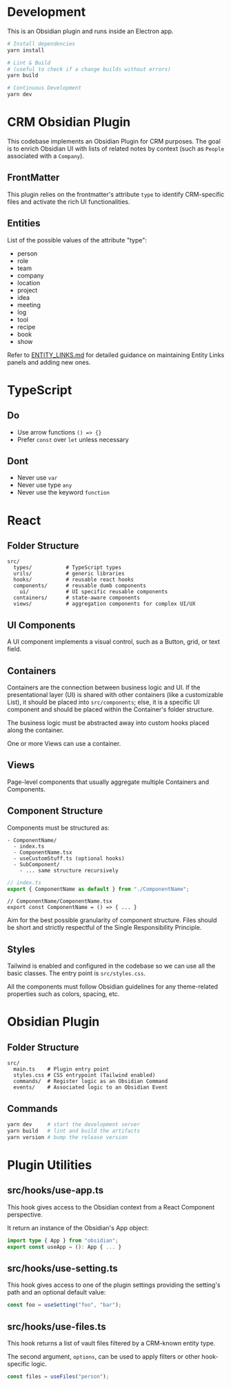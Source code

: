 # Development

This is an Obsidian plugin and runs inside an Electron app.

```bash
# Install dependencies
yarn install

# Lint & Build
# (useful to check if a change builds without errors)
yarn build

# Continuous Development
yarn dev
```

# CRM Obsidian Plugin

This codebase implements an Obsidian Plugin for CRM purposes.
The goal is to enrich Obsidian UI with lists of related notes by context (such as `People` associated with a `Company`).

## FrontMatter

This plugin relies on the frontmatter's attribute `type` to identify CRM-specific files and activate the rich UI functionalities.

## Entities

List of the possible values of the attribute "type":

- person
- role
- team
- company
- location
- project
- idea
- meeting
- log
- tool
- recipe
- book
- show

Refer to [ENTITY_LINKS.md](./docs/ENTITY_LINKS.md) for detailed guidance on maintaining Entity Links panels and adding new ones.

# TypeScript

## Do

- Use arrow functions `() => {}`
- Prefer `const` over `let` unless necessary

## Dont

- Never use `var`
- Never use type `any`
- Never use the keyword `function`

# React

## Folder Structure

```
src/
  types/           # TypeScript types
  urils/           # generic libraries
  hooks/           # reusable react hooks
  components/      # reusable dumb components
    ui/            # UI specific reusable components
  containers/      # state-aware components
  views/           # aggregation components for complex UI/UX
```

## UI Components

A UI component implements a visual control, such as a Button, grid, or text field.

## Containers

Containers are the connection between business logic and UI.
If the presentational layer (UI) is shared with other containers (like a customizable List), it should be placed into `src/components`; else, it is a specific UI component and should be placed within the Container's folder structure.

The business logic must be abstracted away into custom hooks placed along the container.

One or more Views can use a container.

## Views

Page-level components that usually aggregate multiple Containers and Components.

## Component Structure

Components must be structured as:

```
- ComponentName/
  - index.ts
  - ComponentName.tsx
  - useCustomStuff.ts (optional hooks)
  - SubComponent/
    - ... same structure recursively
```

```ts
// index.ts
export { ComponentName as default } from "./ComponentName";
```

```tsx
// ComponentName/ComponentName.tsx
export const ComponentName = () => { ... }
```

Aim for the best possible granularity of component structure.
Files should be short and strictly respectful of the Single Responsibility Principle.

## Styles

Tailwind is enabled and configured in the codebase so we can use all the basic classes. The entry point is `src/styles.css`.

All the components must follow Obsidian guidelines for any theme-related properties such as colors, spacing, etc.

# Obsidian Plugin

## Folder Structure

```
src/
  main.ts    # Plugin entry point
  styles.css # CSS entrypoint (Tailwind enabled)
  commands/  # Register logic as an Obsidian Command
  events/    # Associated logic to an Obsidian Event
```

## Commands

```bash
yarn dev     # start the development server
yarn build   # lint and build the artifacts
yarn version # bump the release version
```

# Plugin Utilities

## src/hooks/use-app.ts

This hook gives access to the Obsidian context from a React Component perspective.

It return an instance of the Obsidian's App object:

```ts
import type { App } from "obsidian";
export const useApp = (): App { ... }
```

## src/hooks/use-setting.ts

This hook gives access to one of the plugin settings providing the setting's path and an optional default value:

```ts
const foo = useSetting("foo", "bar");
```

## src/hooks/use-files.ts

This hook returns a list of vault files filtered by a CRM-known entity type.

The second argument, `options`, can be used to apply filters or other hook-specific logic.

```ts
const files = useFiles("person");
```

